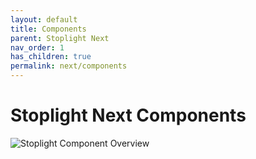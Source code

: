 ```yaml
---
layout: default
title: Components
parent: Stoplight Next
nav_order: 1
has_children: true
permalink: next/components
---
```


# Stoplight Next Components

![Stoplight Component Overview](https://s3.amazonaws.com/user-content.stoplight.io/1564/1533743233431)

